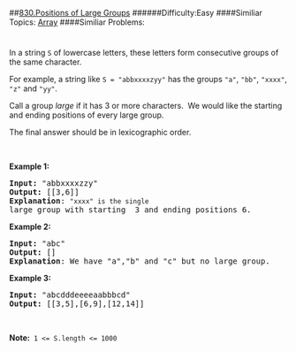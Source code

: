 ##[830.Positions of Large Groups](https://leetcode.com/problems/positions-of-large-groups/description/ "830.Positions of Large Groups")
######Difficulty:Easy
####Similiar Topics:
  [Array](https://leetcode.com//tag/array)
####Similiar Problems:

<div class="question-description__3U1T" style="padding-top: 10px;"><div><p>In a string&#160;<code>S</code>&#160;of lowercase letters, these letters form consecutive groups of the same character.</p>

<p>For example, a string like <code>S = "abbxxxxzyy"</code> has the groups <code>"a"</code>, <code>"bb"</code>, <code>"xxxx"</code>, <code>"z"</code> and&#160;<code>"yy"</code>.</p>

<p>Call a group <em>large</em> if it has 3 or more characters.&#160; We would like the starting and ending positions of every large group.</p>

<p>The final answer should be in lexicographic order.</p>

<p>&#160;</p>

<p><strong>Example 1:</strong></p>

<pre><strong>Input: </strong>"abbxxxxzzy"
<strong>Output: </strong>[[3,6]]
<strong>Explanation</strong>: <code>"xxxx" is the single </code>large group with starting  3 and ending positions 6.
</pre>

<p><strong>Example 2:</strong></p>

<pre><strong>Input: </strong>"abc"
<strong>Output: </strong>[]
<strong>Explanation</strong>: We have "a","b" and "c" but no large group.
</pre>

<p><strong>Example 3:</strong></p>

<pre><strong>Input: </strong>"abcdddeeeeaabbbcd"
<strong>Output: </strong>[[3,5],[6,9],[12,14]]</pre>

<p>&#160;</p>

<p><strong>Note:&#160;</strong>&#160;<code>1 &lt;= S.length &lt;= 1000</code></p></div></div><div> </div><div> </div><div> </div><div> </div><div> </div><div> </div><div> </div><div> </div><div> </div><div> </div><div> </div><div> </div><div> </div><div> </div><div> </div><div> </div><div> </div><div> </div><div> </div><div> </div><div> </div><div> </div><div> </div><div> </div><div> </div><div> </div><div> </div><div> </div><div> </div><div> </div><div> </div><div> </div><div> </div><div> </div><div> </div><div> </div><div> </div><div> </div><div> </div><div> </div><div> </div><div> </div><div> </div><div> </div><div> </div><div> </div><div> </div><div> </div><div> </div><div> </div><div> </div><div> </div><div> </div><div> </div><div> </div><div> </div><div> </div><div> </div><div> </div><div> </div><div> </div><div> </div><div> </div><div> </div><div> </div><div> </div><div> </div><div> </div><div> </div><div> </div><div> </div><div> </div><div> </div><div> </div><div> </div><div> </div><div> </div><div> </div><div> </div><div> </div><div> </div><div> </div><div> </div><div> </div><div> </div><div> </div><div> </div><div> </div><div> </div><div> </div><div> </div><div> </div><div> </div><div> </div><div> </div><div> </div><div> </div><div> </div><div> </div><div> </div><div> </div><div> </div><div> </div><div> </div><div> </div><div> </div><div> </div><div> </div><div> </div><div> </div><div> </div><div> </div>